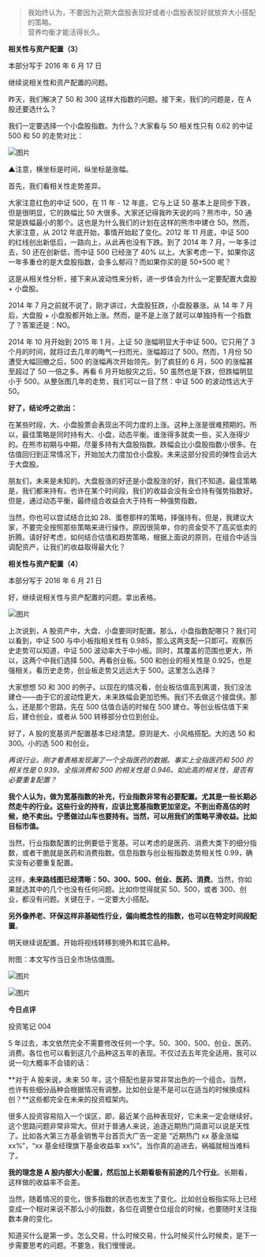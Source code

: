 

> 我始终认为，不要因为近期大盘股表现好或者小盘股表现好就放弃大小搭配的策略。  
> 营养均衡才能活得长久。

**相关性与资产配置（3）**

本部分写于 2016 年 6 月 17 日

继续说相关性和资产配置的问题。

昨天，我们解决了 50 和 300 这样大指数的问题。接下来，我们的问题是，在 A 股还要选什么？

我们一定要选择一个小盘股指数。为什么？大家看与 50 相关性只有 0.62 的中证 500 和 50 的走势对比：

![图片](https://mmbiz.qpic.cn/mmbiz_png/SEPick5M9xjO4libvoA4ssC2ubZayj881gfKricOibGyqFFDS9n8SicEuWLY731C63PGtwz988Ny1MBMS7fujvyOqDA/640?wx_fmt=png)

▲注意，横坐标是时间，纵坐标是涨幅。

首先，我们看相关性走势差异。

大家注意红色的中证 500，在 11 年 - 12 年底，它与上证 50 基本上是同步下跌，但是很明显，它的跌幅比 50 大很多。大家还记得我昨天说的吗？熊市中，50 通常是跌幅最小的那个。这也是为什么我们的计划在这样的熊市中建仓 50。然而，大家注意，从 2012 年底开始，事情开始起了变化。2012 年 11 月底，中证 500 的红线创出新低后，一路向上，从此再也没有下跌。到了 2014 年 7 月，一年多过去，50 还在创新低，而中证 500 已经涨了 40% 以上。大家考虑一下，如果你这一年多重仓的是大盘股指数，会多么郁闷？而如果你买的是 50+500 呢？

这是从相关性分析，接下来从波动性来分析，进一步体会为什么一定要配置大盘股 + 小盘股。

2014 年 7 月之前就不说了，刚才讲过，大盘股狂跌，小盘股暴涨。从 14 年 7 月后，大盘股 + 小盘股都开始上涨。然而，是不是上涨了就可以单独持有一个指数了？答案还是：NO。

2014 年 10 月开始到 2015 年 1 月，上证 50 涨幅明显大于中证 500。它只用了 3 个月的时间，就将过去几年的晦气一扫而光，涨幅超过了 500。然而，1 月份 50 遭受大幅回撤之后，500 的涨幅再次开始领先。到了疯狂的 6 月，500 的涨幅甚至超过了 50 一倍之多。再看 6 月开始股灾之后，50 虽然也是下跌，但跌幅明显小于 500。从整张图几年的走势，我们可以一目了然：中证 500 的波动性远大于 50。

**好了，结论呼之欲出：**

在某些时段，大、小盘股票会表现出不同力度的上涨。这种上涨是很难预期的。所以，最佳策略是同时持有大、小盘，动态平衡。谁涨得多就卖一些，买入涨得少的。在熊市初期与中期，尽量多持有大盘股指数。跌幅会比小盘股指数小很多。在估值回归到正常情况下，开始加大力度加仓小盘股。未来这部分投资的弹性会远大于大盘股。

朋友们，未来是未知的。大盘股涨的好还是小盘股涨的好，我们不知道。最佳策略是，我们都来持有。也许在某个时间段，我们的收益会没有全仓持有强势指数好。但是，通过动态平衡，最终组合收益会大于持有一种强势指数。

当然，你也可以尝试结合比如 28、蛋卷那样的策略，择强持有。但是，我建议大家，不要完全按照那些策略来进行操作。原因很简单，你的资金受不了高买低卖的折腾。请好好考虑，如何结合估值和趋势策略，根据上面说的原则，在组合中适当调配资产，让我们的收益取得最大化？

**相关性与资产配置（4）**

本部分写于 2016 年 6 月 21 日

好，继续说相关性与资产配置的问题。拿出表格。

![图片](https://mmbiz.qpic.cn/mmbiz_png/SEPick5M9xjO4libvoA4ssC2ubZayj881g4ldhvcpFMPGq6pPsbAW6zHRMUgiaVX4A3UMlWNoYUDaz6wgmll7IftQ/640?wx_fmt=png)

上次说到，A 股资产中，大盘、小盘要同时配置。那么，小盘指数配哪只？我们可以看到，中证 500 与中小板指相关性有 0.985，那么这两支配一只即可。观察历史走势可以知道，中证 500 波动率大于中小板。同时，其覆盖的范围也更大，所以，这两个中我们选择 500。再看创业板。500 和创业的相关性是 0.925，也是强相关。看历史走势，创业板走势又远远大于 500。这里怎么选择？

大家想想 50 和 300 的例子。以现在的情况看，创业板估值高到离谱，我们没法建仓——由于它的波动性更大，未来跌幅会更加恐怖。我们不去做这个接盘侠。那么，还是那个思路，先在 500 估值合适的时候在 500 建仓。等创业板估值下来后，建仓创业，或者从 500 转移部分仓位到创业。

好了，A 股的宽基资产配置基本已经清楚。原则是大、小风格搭配。大的选 50 和 300。小的选 500 和创业。

_再说行业。刚才看表格发现漏了一个全指医药的数据。事实上全指医药和 500 的相关性是 0.939。全指消费和 500 的相关性是 0.946。如此高的相关性，是否有必要重复配置？_

**我个人认为，做为宽基指数的补充，行业指数非常有必要配置。尤其是一些长期必然走牛的行业。这些行业的持有，应该比宽基指数更加坚定。不到出奇高估的时候，绝不卖出。宁愿做过山车也要持有。当然，可以用我们的策略平滑收益。比如目标市值。**

当然，行业指数配置的比例要低于宽基。可以考虑的是医药、消费大类下的细分指数，或者干脆就是医药和消费指数。信息指数与创业板指数走势相关性 0.99，确实没有必要重复配置。

这样，**未来路线图已经清晰：50、300、500、创业、医药、消费**。当然，你如果就选其中的几个也没有任何问题。比如你觉得就买 50、500，或者 300、创业，都没有问题。关键在于，一定要大小搭配。

**另外像养老、环保这样非基础性行业，偏向概念性的指数，也可以在特定时间段配置**。

明天继续说配置。开始将视线转移到境外和其它品种。

附图：本文写作当日全市场估值图。  

![图片](https://mmbiz.qpic.cn/mmbiz_png/SEPick5M9xjO4libvoA4ssC2ubZayj881gMgG8MVTqc561EBpnCQW4B3iaCPaicGRaia4slTtyzddvlpbEtiawHplF6w/640?wx_fmt=png)

![图片](https://mmbiz.qpic.cn/mmbiz_jpg/SEPick5M9xjO4libvoA4ssC2ubZayj881gLNSpHwowq3ewyE5K9L6RyWSicSqR0ukQFH2BsTFaBiaGLibRYDkx83HXg/640?wx_fmt=jpeg)

**今日点评**

投资笔记 004

5 年过去，本文依然完全不需要修改任何一个字。50、300、500、创业、医药、消费。各位也可以看到这几个品种这五年的表现。不仅过去五年完全适用，我可以说一句大概率不会错的话：

**对于 A 股来说，未来 50 年，这个搭配也是非常非常出色的一个组合。当然，也许有些细分品种会根据情况有调整。比如创业是不是可以在适当的时候换成科创？**这些都完全在未来的投资框架内。

很多人投资容易陷入一个误区，即，最近某个品种表现好，它未来一定会继续好。这个思路问题非常非常大。但对于普通人来说，追逐近期热门简直可以说是天性了。比如各大第三方基金销售平台首页大广告一定是 “近期热门 xx 基金涨幅 xx%”，“xx 基金经理旗下基金收益率 xx%”。当你真的追进去，祸福就相当难料了。  

**我的理念是 A 股内部大小配置，然后加上长期看极有前途的几个行业**。长期看，这样做的收益率不会差。

当然，随着情况的变化，很多指数的状态也发生了变化。比如创业板指实际上已经变成一个相对来说不那么小的指数，各位在调整仓位组合的时候，也要随时关注指数本身的变化。

知道买什么是第一步。怎么交易，什么时候交易，什么时候买什么时候卖，是下一步需要思考的问题。不要急，我们慢慢说。  

